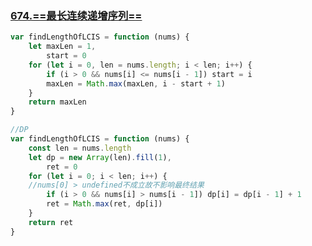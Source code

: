### [674.==最长连续递增序列==](https://leetcode.cn/problems/longest-continuous-increasing-subsequence)

```javascript
var findLengthOfLCIS = function (nums) {
	let maxLen = 1,
		start = 0
	for (let i = 0, len = nums.length; i < len; i++) {
		if (i > 0 && nums[i] <= nums[i - 1]) start = i
		maxLen = Math.max(maxLen, i - start + 1)
	}
	return maxLen
}

//DP
var findLengthOfLCIS = function (nums) {
	const len = nums.length
	let dp = new Array(len).fill(1),
		ret = 0
	for (let i = 0; i < len; i++) {
    //nums[0] > undefined不成立故不影响最终结果
		if (i > 0 && nums[i] > nums[i - 1]) dp[i] = dp[i - 1] + 1
		ret = Math.max(ret, dp[i])
	}
	return ret
}
```
